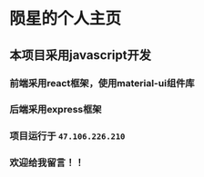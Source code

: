 #  陨星的个人主页
## 本项目采用javascript开发
### 前端采用react框架，使用material-ui组件库
### 后端采用express框架
### 项目运行于 ```47.106.226.210```
### 欢迎给我留言！！
